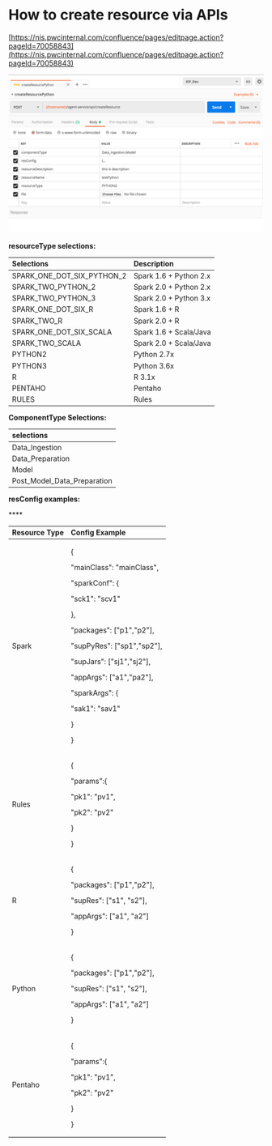 # How to create resource via APIs

[https://nis.pwcinternal.com/confluence/pages/editpage.action?pageId=70058843](https://nis.pwcinternal.com/confluence/pages/editpage.action?pageId=70058843)

![](.gitbook/assets/screen-shot-2019-03-25-at-21.49.17.png)

**resourceType selections:**

| Selections | Description |
| :--- | :--- |
| SPARK\_ONE\_DOT\_SIX\_PYTHON\_2 | Spark 1.6 + Python 2.x |
| SPARK\_TWO\_PYTHON\_2 | Spark 2.0 + Python 2.x |
| SPARK\_TWO\_PYTHON\_3 | Spark 2.0 + Python 3.x |
| SPARK\_ONE\_DOT\_SIX\_R | Spark 1.6 + R |
| SPARK\_TWO\_R | Spark 2.0 + R |
| SPARK\_ONE\_DOT\_SIX\_SCALA | Spark 1.6 + Scala/Java |
| SPARK\_TWO\_SCALA | Spark 2.0 + Scala/Java |
| PYTHON2 | Python 2.7x |
| PYTHON3 | Python 3.6x |
| R | R 3.1x |
| PENTAHO | Pentaho |
| RULES | Rules |

**ComponentType Selections:**

| **selections** |
| :--- |
| Data\_Ingestion |
| Data\_Preparation |
|  Model |
| Post\_Model\_Data\_Preparation |

**resConfig examples:**

\*\*\*\*

<table>
  <thead>
    <tr>
      <th style="text-align:left">Resource Type</th>
      <th style="text-align:left">Config Example</th>
    </tr>
  </thead>
  <tbody>
    <tr>
      <td style="text-align:left">Spark</td>
      <td style="text-align:left">
        <p>{</p>
        <p>&quot;mainClass&quot;: &quot;mainClass&quot;,</p>
        <p>&quot;sparkConf&quot;: {</p>
        <p>&quot;sck1&quot;: &quot;scv1&quot;</p>
        <p>},</p>
        <p>&quot;packages&quot;: [&quot;p1&quot;,&quot;p2&quot;],</p>
        <p>&quot;supPyRes&quot;: [&quot;sp1&quot;,&quot;sp2&quot;],</p>
        <p>&quot;supJars&quot;: [&quot;sj1&quot;,&quot;sj2&quot;],</p>
        <p>&quot;appArgs&quot;: [&quot;a1&quot;,&quot;pa2&quot;],</p>
        <p>&quot;sparkArgs&quot;: {</p>
        <p>&quot;sak1&quot;: &quot;sav1&quot;</p>
        <p>}</p>
        <p>}</p>
      </td>
    </tr>
    <tr>
      <td style="text-align:left">Rules</td>
      <td style="text-align:left">
        <p>{</p>
        <p>&quot;params&quot;:{</p>
        <p>&quot;pk1&quot;: &quot;pv1&quot;,</p>
        <p>&quot;pk2&quot;: &quot;pv2&quot;</p>
        <p>}</p>
        <p>}</p>
      </td>
    </tr>
    <tr>
      <td style="text-align:left">R</td>
      <td style="text-align:left">
        <p>{</p>
        <p>&quot;packages&quot;: [&quot;p1&quot;,&quot;p2&quot;],</p>
        <p>&quot;supRes&quot;: [&quot;s1&quot;, &quot;s2&quot;],</p>
        <p>&quot;appArgs&quot;: [&quot;a1&quot;, &quot;a2&quot;]</p>
        <p>}</p>
      </td>
    </tr>
    <tr>
      <td style="text-align:left">Python</td>
      <td style="text-align:left">
        <p>{</p>
        <p>&quot;packages&quot;: [&quot;p1&quot;,&quot;p2&quot;],</p>
        <p>&quot;supRes&quot;: [&quot;s1&quot;, &quot;s2&quot;],</p>
        <p>&quot;appArgs&quot;: [&quot;a1&quot;, &quot;a2&quot;]</p>
        <p>}</p>
      </td>
    </tr>
    <tr>
      <td style="text-align:left">Pentaho</td>
      <td style="text-align:left">
        <p>{</p>
        <p>&quot;params&quot;:{</p>
        <p>&quot;pk1&quot;: &quot;pv1&quot;,</p>
        <p>&quot;pk2&quot;: &quot;pv2&quot;</p>
        <p>}</p>
        <p>}</p>
      </td>
    </tr>
  </tbody>
</table>